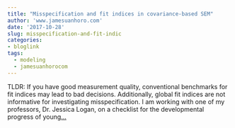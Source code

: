 ```yaml
---
title: "Misspecification and fit indices in covariance-based SEM"
author: 'www.jamesuanhoro.com'
date: '2017-10-28'
slug: misspecification-and-fit-indic
categories:
- bloglink
tags:
  - modeling
  - jamesuanhorocom
---
```


TLDR: If you have good measurement quality, conventional benchmarks for fit indices may lead to bad decisions. Additionally, global fit indices are not informative for investigating misspecification. I am working with one of my professors, Dr. Jessica Logan, on a checklist for the developmental progress of young[... <i class="fas fa-external-link-alt"></i>](https://www.jamesuanhoro.com/post/2017/10/28/misspecification-and-fit-indices-in-covariance-based-sem/)

